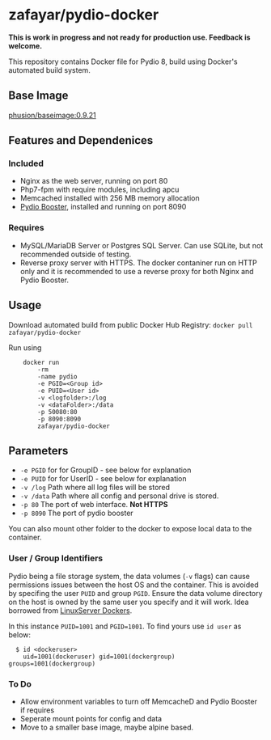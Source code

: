 # zafayar/pydio-docker

**This is work in progress and not ready for production use.  Feedback is welcome.**

This repository contains Docker file for Pydio 8, build using Docker's automated build system.

## Base Image
[phusion/baseimage:0.9.21](http://phusion.github.io/baseimage-docker/)

## Features and Dependenices

### Included
* Nginx as the web server, running on port 80
* Php7-fpm with require modules, including apcu
* Memcached installed with 256 MB memory allocation
* [Pydio Booster](https://pydio.com/en/pydio-booster), installed and running on port 8090

### Requires
* MySQL/MariaDB Server or Postgres SQL Server.  Can use SQLite, but not recommended outside of testing.
* Reverse proxy server with HTTPS. The docker contaniner run on HTTP only and it is recommended to use a reverse proxy for both Nginx and Pydio Booster.

## Usage
Download automated build from public Docker Hub Registry: 
```docker pull zafayar/pydio-docker```

Run using

```
	docker run 
		-rm 
		-name pydio 
		-e PGID=<Group id> 
		-e PUID=<User id> 
		-v <logfolder>:/log 
		-v <dataFolder>:/data 
		-p 50080:80 
		-p 8090:8090  
		zafayar/pydio-docker
```

## Parameters

* `-e PGID`	for for GroupID - see below for explanation
* `-e PUID`	for for UserID - see below for explanation
* `-v /log`	Path where all log files will be stored
* `-v /data`	Path where all config and personal drive is stored.  
* `-p 80`	The port of web interface.  **Not HTTPS**
* `-p 8090`	The port of pydio booster

You can also mount other folder to the docker to expose local data to the container.  

### User / Group Identifiers

Pydio being a file storage system, the data volumes (`-v` flags) can cause permissions issues between the host OS and the container. 
This is avoided by specifing the user `PUID` and group `PGID`. Ensure the data volume directory on the host is owned by the same user you specify and it will work.  Idea borrowed from [LinuxServer Dockers](https://hub.docker.com/u/linuxserver/).

In this instance `PUID=1001` and `PGID=1001`. To find yours use `id user` as below:

```
  $ id <dockeruser>
    uid=1001(dockeruser) gid=1001(dockergroup) groups=1001(dockergroup)
```




### To Do
* Allow environment variables to turn off MemcacheD and Pydio Booster if requires
* Seperate mount points for config and data
* Move to a smaller base image, maybe alpine based.

 
